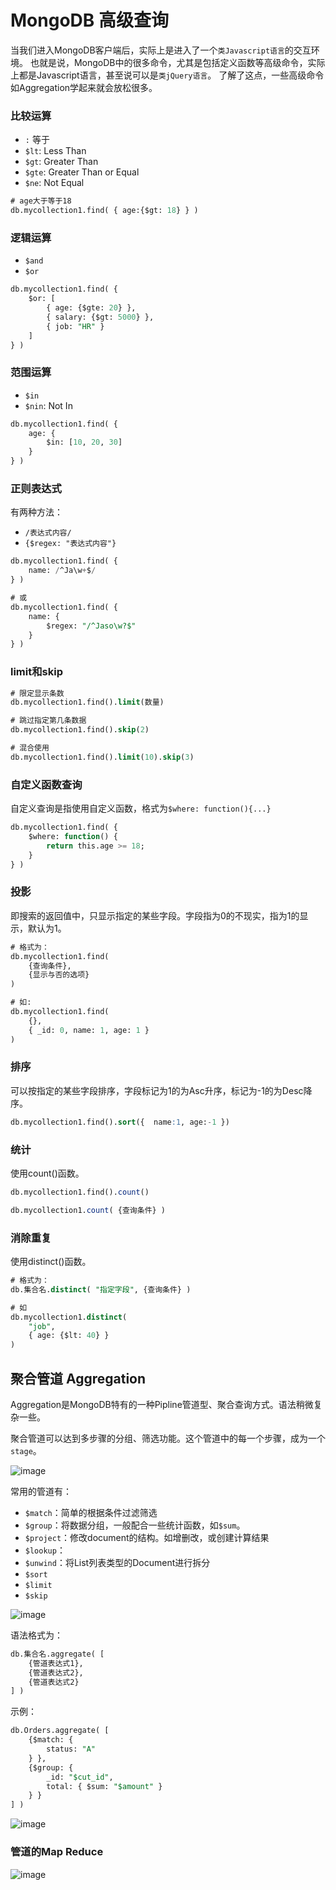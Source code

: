 # MongoDB 高级查询

当我们进入MongoDB客户端后，实际上是进入了一个`类Javascript语言`的交互环境。
也就是说，MongoDB中的很多命令，尤其是包括定义函数等高级命令，实际上都是Javascript语言，甚至说可以是`类jQuery语言`。
了解了这点，一些高级命令如Aggregation学起来就会放松很多。


### 比较运算
- `:` 等于
- `$lt`: Less Than
- `$gt`: Greater Than
- `$gte`: Greater Than or Equal
- `$ne`: Not Equal

```sql
# age大于等于18
db.mycollection1.find( { age:{$gt: 18} } )
```

### 逻辑运算
- `$and`
- `$or`

```sql
db.mycollection1.find( {
    $or: [
        { age: {$gte: 20} },
        { salary: {$gt: 5000} },
        { job: "HR" }
    ]
} )
```

### 范围运算
- `$in`
- `$nin`: Not In

```sql
db.mycollection1.find( {
    age: {
        $in: [10, 20, 30]
    }
} )
```

### 正则表达式
有两种方法：
- `/表达式内容/`
- `{$regex: "表达式内容"}`

```sql
db.mycollection1.find( {
    name: /^Ja\w+$/
} )

# 或
db.mycollection1.find( {
    name: {
        $regex: "/^Jaso\w?$"
    }
} )
```


### limit和skip

```sql
# 限定显示条数
db.mycollection1.find().limit(数量)

# 跳过指定第几条数据
db.mycollection1.find().skip(2)

# 混合使用
db.mycollection1.find().limit(10).skip(3)
```


### 自定义函数查询
自定义查询是指使用自定义函数，格式为`$where: function(){...}`

```sql
db.mycollection1.find( {
    $where: function() {
        return this.age >= 18;
    }
} )
```


### 投影

即搜索的返回值中，只显示指定的某些字段。字段指为0的不现实，指为1的显示，默认为1。

```sql
# 格式为：
db.mycollection1.find(
    {查询条件},
    {显示与否的选项}
)

# 如:
db.mycollection1.find(
    {},
    { _id: 0, name: 1, age: 1 }
)
```


### 排序

可以按指定的某些字段排序，字段标记为1的为Asc升序，标记为-1的为Desc降序。

```sql
db.mycollection1.find().sort({  name:1, age:-1 })
```


### 统计

使用count()函数。

```sql
db.mycollection1.find().count()

db.mycollection1.count( {查询条件} )
```

### 消除重复

使用distinct()函数。

```sql
# 格式为：
db.集合名.distinct( "指定字段", {查询条件} )

# 如
db.mycollection1.distinct( 
    "job", 
    { age: {$lt: 40} } 
)
```


## 聚合管道 Aggregation

Aggregation是MongoDB特有的一种Pipline管道型、聚合查询方式。语法稍微复杂一些。

聚合管道可以达到多步骤的分组、筛选功能。这个管道中的每一个步骤，成为一个`stage`。

![image](https://user-images.githubusercontent.com/14041622/48958429-d527f300-ef99-11e8-95ad-6189dd39b968.png)

常用的管道有：
- `$match`：简单的根据条件过滤筛选
- `$group`：将数据分组，一般配合一些统计函数，如`$sum`。
- `$project`：修改document的结构。如增删改，或创建计算结果
- `$lookup`：
- `$unwind`：将List列表类型的Document进行拆分
- `$sort`
- `$limit`
- `$skip`

![image](https://user-images.githubusercontent.com/14041622/48958279-e7edf800-ef98-11e8-8158-14b46fc3e500.png)


语法格式为：
```sql
db.集合名.aggregate( [
    {管道表达式1},
    {管道表达式2},
    {管道表达式2}
] )
```


示例：
```sql
db.Orders.aggregate( [
    {$match: {
        status: "A"
    } },
    {$group: {
        _id: "$cut_id",
        total: { $sum: "$amount" }
    } }
] )
```

![image](https://user-images.githubusercontent.com/14041622/48958121-26cf7e00-ef98-11e8-9401-f1227a869984.png)


### 管道的Map Reduce

![image](https://user-images.githubusercontent.com/14041622/48958413-baee1500-ef99-11e8-9412-f3920a3309a9.png)
